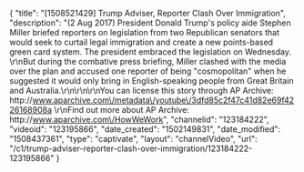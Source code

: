 {
    "title": "[1508521429] Trump Adviser, Reporter Clash Over Immigration",
    "description": "(2 Aug 2017) President Donald Trump's policy aide Stephen Miller briefed reporters on legislation from two Republican senators that would seek to curtail legal immigration and create a new points-based green card system. The president embraced the legislation on Wednesday. \r\nBut during the combative press briefing, Miller clashed with the media over the plan and accused one reporter of being \"cosmopolitan\" when he suggested it would only bring in English-speaking people from Great Britain and Australia.\r\n\r\n\r\nYou can license this story through AP Archive: http:\/\/www.aparchive.com\/metadata\/youtube\/3dfd85c2f47c41d82e69f4226168908a \r\nFind out more about AP Archive: http:\/\/www.aparchive.com\/HowWeWork",
    "channelid": "123184222",
    "videoid": "123195866",
    "date_created": "1502149831",
    "date_modified": "1508437361",
    "type": "captivate",
    "layout": "channelVideo",
    "url": "\/c1\/trump-adviser-reporter-clash-over-immigration\/123184222-123195866"
}